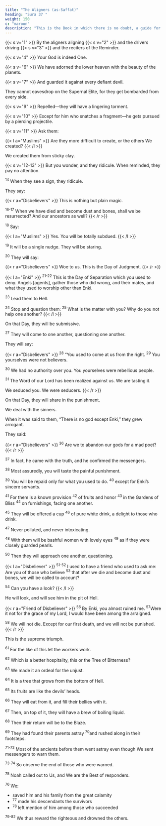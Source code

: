 ```yaml
---
title: "The Aligners (as-Saffat)"
heading: "Sura 37 "
weight: 150
c: "maroon"
description: "This is the Book in which there is no doubt, a guide for the righteous."
---
```



{{< s v="1" >}}  By the aligners aligning {{< s v="2" >}} and the drivers driving {{< s v="3" >}} and the reciters of the Reminder.

{{< s v="4" >}}  Your God is indeed One.

<!-- s v="5" Lord of the heavens and the earth, and everything between them; and Lord of the Easts. -->

{{< s v="6" >}} We have adorned the lower heaven with the beauty of the planets.

{{< s v="7" >}} And guarded it against every defiant devil.

They cannot eavesdrop on the Supernal Elite, for they get bombarded from every side.

{{< s v="9" >}}  Repelled—they will have a lingering torment.

{{< s v="10" >}}  Except for him who snatches a fragment—he gets pursued by a piercing projectile.

{{< s v="11" >}} Ask them:

{{< l a="Muslims" >}}
Are they more difficult to create, or the others We created?
{{< /l >}}


 We created them from sticky clay.

{{< s v="12-13" >}} But you wonder, and they ridicule. When reminded, they pay no attention.

<sup>14</sup> When they see a sign, they ridicule.

They say:

{{< r a="Disbelievers" >}}
This is nothing but plain magic.

<sup>16-17</sup> When we have died and become dust and bones, shall we be resurrected? And our ancestors as well?
{{< /r >}}


<sup>18</sup> Say:

{{< l a="Muslims" >}}
Yes. You will be totally subdued.
{{< /l >}}

<sup>19</sup> It will be a single nudge. They will be staring.

<sup>20</sup> They will say:

{{< r a="Disbelievers" >}}
Woe to us. This is the Day of Judgment.
{{< /r >}}

{{< l a="Enki" >}}
<sup>21-22</sup> This is the Day of Separation which you used to deny. Angels [agents], gather those who did wrong, and their mates, and what they used to worship other than Enki.

<sup>23</sup> Lead them to Hell.

<sup>24</sup> Stop and question them: <sup>25</sup> What is the matter with you? Why do you not help one another?
{{< /l >}}


On that Day, they will be submissive.

<sup>27</sup> They will come to one another, questioning one another.

They will say: 

{{< r a="Disbelievers" >}}
<sup>28</sup> “You used to come at us from the right. <sup>29</sup> You yourselves were not believers.

<sup>30</sup> We had no authority over you. You yourselves were rebellious people. 

<sup>31</sup> The Word of our Lord has been realized against us. We are tasting it.

We seduced you. We were seducers.
{{< /r >}}

On that Day, they will share in the punishment. 

We deal with the sinners.

When it was said to them, “There is no god except Enki,” they grew arrogant.

They said:

{{< r a="Disbelievers" >}}
<sup>36</sup> Are we to abandon our gods for a mad poet?
{{< /r >}}

<sup>37</sup> In fact, he came with the truth, and he confirmed the messengers.

<sup>38</sup> Most assuredly, you will taste the painful punishment.

<sup>39</sup> You will be repaid only for what you used to do. <sup>40</sup> except for Enki’s sincere servants.

<sup>41</sup> For them is a known provision <sup>42</sup> of fruits and honor <sup>43</sup> in the Gardens of Bliss <sup>44</sup> on furnishings, facing one another.

<sup>45</sup> They will be offered a cup <sup>46</sup> of pure white drink, a delight to those who drink.

<sup>47</sup> Never polluted, and never intoxicating.

<sup>48</sup> With them will be bashful women with lovely eyes <sup>49</sup> as if they were closely guarded pearls.

<sup>50</sup> Then they will approach one another, questioning.

{{< l a="Disbeliever" >}}
<sup>51-52</sup> I used to have a friend who used to ask me: Are you of those who believe <sup>53</sup> that after we die and become dust and bones, we will be called to account?

<sup>54</sup> Can you have a look?
{{< /l >}}

He will look, and will see him in the pit of Hell.

{{< r a="Friend of Disbeliever" >}}
<sup>56</sup> By Enki, you almost ruined me. <sup>57</sup>Were it not for the grace of my Lord, I would have been among the arraigned.

<sup>58</sup> We will not die. Except for our first death, and we will not be punished.
{{< /r >}}


This is the supreme triumph.

<sup>61</sup> For the like of this let the workers work.

<sup>62</sup> Which is a better hospitality, this or the Tree of Bitterness?

<sup>63</sup> We made it an ordeal for the unjust.

<sup>64</sup> It is a tree that grows from the bottom of Hell.

<sup>65</sup> Its fruits are like the devils’ heads.

<sup>66</sup> They will eat from it, and fill their bellies with it.

<sup>67</sup> Then, on top of it, they will have a brew of boiling liquid.

<sup>68</sup> Then their return will be to the Blaze.

<sup>69</sup> They had found their parents astray <sup>70</sup>and rushed along in their footsteps.

<sup>71-72</sup> Most of the ancients before them went astray even though We sent messengers to warn them.

<sup>73-74</sup> So observe the end of those who were warned.

<!-- <sup>74</sup> Except for the sincere servants of Enki  -->

<sup>75</sup> Noah called out to Us, and We are the Best of responders.

<sup>76</sup> We:
- saved him and his family from the great calamity
- <sup>77</sup> made his descendants the survivors
- <sup>78</sup> left mention of him among those who succeeded

<!-- 79. Peace
80. We
81. He
be upon Noah among all people. -->

<sup>79-82</sup> We thus reward the righteous and drowned the others.

<!-- He was one of Our believing servants. -->

